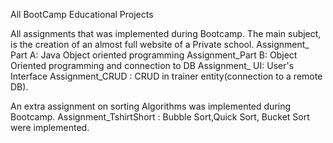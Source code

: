 All BootCamp Educational Projects

All assignments that was implemented during Bootcamp. The main subject, is the creation of an almost full  website of a Private school.
Assignment_ Part A: Java Object oriented programming
Assignment_Part B:  Object Oriented programming and connection to DB
Assignment_ UI: User's Interface
Assignment_CRUD : CRUD in trainer entity(connection to a remote DB).

An extra assignment on sorting Algorithms was implemented during Bootcamp.
Assignment_TshirtShort : Bubble Sort,Quick Sort, Bucket Sort were implemented.